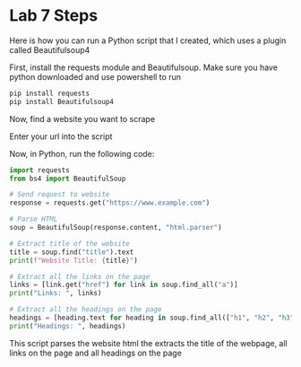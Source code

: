 # Lab 7 Steps

Here is how you can run a Python script that I created, which uses a plugin called Beautifulsoup4

First, install the requests module and Beautifulsoup. Make sure you have python downloaded and use powershell to run

```python
pip install requests
pip install Beautifulsoup4
```

Now, find a website you want to scrape

Enter your url into the script

Now, in Python, run the following code:

```python
import requests
from bs4 import BeautifulSoup

# Send request to website
response = requests.get("https://www.example.com")

# Parse HTML
soup = BeautifulSoup(response.content, "html.parser")

# Extract title of the website
title = soup.find("title").text
print(f"Website Title: {title}")

# Extract all the links on the page
links = [link.get("href") for link in soup.find_all("a")]
print("Links: ", links)

# Extract all the headings on the page
headings = [heading.text for heading in soup.find_all(["h1", "h2", "h3"])]
print("Headings: ", headings)
```

This script parses the website html the extracts the title of the webpage, all links on the page and all headings on the page
